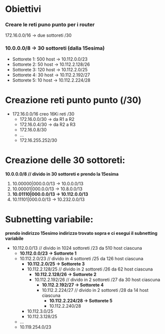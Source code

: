 # Obiettivi

### Creare le reti puno punto per i router

172.16.0.0/16 -> due sottoreti /30

### 10.0.0.0/8 -> 30 sottoreti (dalla 15esima)

* Sottorete 1: 500 host	-> 10.112.0.0/23
* Sottorete 2: 50 host	-> 10.112.2.128/26
* Sottorete 3: 120 host	-> 10.112.2.0/25
* Sottorete 4: 30 host	-> 10.112.2.192/27
* Sottorete 5: 10 host	-> 10.112.2.224/28

# Creazione reti punto punto (/30)

* 172.16.0.0/16 creo 16Ki reti /30
	* 172.16.0.0/30 -> da R1 a R2
	* 172.16.0.4/30 -> da R2 a R3
	* 172.16.0.8/30
	* ...
	* 172.16.255.252/30

# Creazione delle 30 sottoreti:

**10.0.0.0/8 // divido in 30 sottoreti e prendo la 15esima**

1. 10.00000|000.0.0/13 -> 10.0.0.0/13
2. 10.00001|000.0.0/13 -> 10.8.0.0/13
15. **10.01110|000.0.0/13 -> 10.112.0.0/13**
30. 10.11101|000.0.0/13 -> 10.232.0.0/13

# Subnetting variabile:

**prendo indirizzo 15esimo indirizzo trovato sopra e ci esegui il subnetting variabile**

* 10.112.0.0/13 // divido in 1024 sottoreti /23 da 510 host ciascuna
	* **10.112.0.0/23 -> Sottorete 1**
	* 10.112.2.0/23 // divido in 4 sottoreti /25 da 126 host ciascuna
		* **10.112.2.0/25 -> Sottorete 3**
		* 10.112.2.128/25 // divido in 2 sottoreti /26 da 62 host ciascuna
			* **10.112.2.128/26 -> Sottorete 2**
			* 10.112.2.192/26 // divido in 2 sottoreti /27 da 30 host ciascuna
				* **10.112.2.192/27 -> Sottorete 4**
				* 10.112.2.224/27 // divido in 2 sottoreti /28 da 14 host ciascuna
					* **10.112.2.224/28 -> Sottorete 5**
					* 10.112.2.240/28
		* 10.112.3.0/25
		* 10.112.3.128/25
	* ...
	* 10.119.254.0/23
